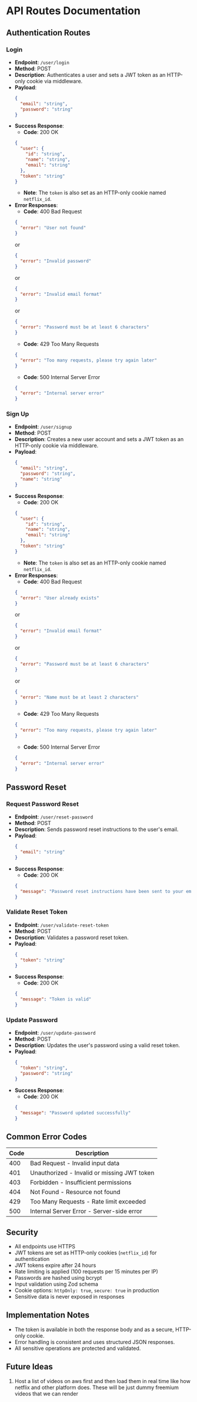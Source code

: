 # API Routes Documentation

## Authentication Routes

### Login

- **Endpoint**: `/user/login`
- **Method**: POST
- **Description**: Authenticates a user and sets a JWT token as an HTTP-only cookie via middleware.
- **Payload**:
  ```json
  {
    "email": "string",
    "password": "string"
  }
  ```
- **Success Response**:
  - **Code**: 200 OK
  ```json
  {
    "user": {
      "id": "string",
      "name": "string",
      "email": "string"
    },
    "token": "string"
  }
  ```
  - **Note**: The `token` is also set as an HTTP-only cookie named `netflix_id`.
- **Error Responses**:
  - **Code**: 400 Bad Request
  ```json
  {
    "error": "User not found"
  }
  ```
  or
  ```json
  {
    "error": "Invalid password"
  }
  ```
  or
  ```json
  {
    "error": "Invalid email format"
  }
  ```
  or
  ```json
  {
    "error": "Password must be at least 6 characters"
  }
  ```
  - **Code**: 429 Too Many Requests
  ```json
  {
    "error": "Too many requests, please try again later"
  }
  ```
  - **Code**: 500 Internal Server Error
  ```json
  {
    "error": "Internal server error"
  }
  ```

### Sign Up

- **Endpoint**: `/user/signup`
- **Method**: POST
- **Description**: Creates a new user account and sets a JWT token as an HTTP-only cookie via middleware.
- **Payload**:
  ```json
  {
    "email": "string",
    "password": "string",
    "name": "string"
  }
  ```
- **Success Response**:
  - **Code**: 200 OK
  ```json
  {
    "user": {
      "id": "string",
      "name": "string",
      "email": "string"
    },
    "token": "string"
  }
  ```
  - **Note**: The `token` is also set as an HTTP-only cookie named `netflix_id`.
- **Error Responses**:
  - **Code**: 400 Bad Request
  ```json
  {
    "error": "User already exists"
  }
  ```
  or
  ```json
  {
    "error": "Invalid email format"
  }
  ```
  or
  ```json
  {
    "error": "Password must be at least 6 characters"
  }
  ```
  or
  ```json
  {
    "error": "Name must be at least 2 characters"
  }
  ```
  - **Code**: 429 Too Many Requests
  ```json
  {
    "error": "Too many requests, please try again later"
  }
  ```
  - **Code**: 500 Internal Server Error
  ```json
  {
    "error": "Internal server error"
  }
  ```

## Password Reset

### Request Password Reset

- **Endpoint**: `/user/reset-password`
- **Method**: POST
- **Description**: Sends password reset instructions to the user's email.
- **Payload**:
  ```json
  {
    "email": "string"
  }
  ```
- **Success Response**:
  - **Code**: 200 OK
  ```json
  {
    "message": "Password reset instructions have been sent to your email"
  }
  ```

### Validate Reset Token

- **Endpoint**: `/user/validate-reset-token`
- **Method**: POST
- **Description**: Validates a password reset token.
- **Payload**:
  ```json
  {
    "token": "string"
  }
  ```
- **Success Response**:
  - **Code**: 200 OK
  ```json
  {
    "message": "Token is valid"
  }
  ```

### Update Password

- **Endpoint**: `/user/update-password`
- **Method**: POST
- **Description**: Updates the user's password using a valid reset token.
- **Payload**:
  ```json
  {
    "token": "string",
    "password": "string"
  }
  ```
- **Success Response**:
  - **Code**: 200 OK
  ```json
  {
    "message": "Password updated successfully"
  }
  ```

## Common Error Codes

| Code | Description                                 |
| ---- | ------------------------------------------- |
| 400  | Bad Request - Invalid input data            |
| 401  | Unauthorized - Invalid or missing JWT token |
| 403  | Forbidden - Insufficient permissions        |
| 404  | Not Found - Resource not found              |
| 429  | Too Many Requests - Rate limit exceeded     |
| 500  | Internal Server Error - Server-side error   |

## Security

- All endpoints use HTTPS
- JWT tokens are set as HTTP-only cookies (`netflix_id`) for authentication
- JWT tokens expire after 24 hours
- Rate limiting is applied (100 requests per 15 minutes per IP)
- Passwords are hashed using bcrypt
- Input validation using Zod schema
- Cookie options: `httpOnly: true`, `secure: true` in production
- Sensitive data is never exposed in responses

## Implementation Notes

- The token is available in both the response body and as a secure, HTTP-only cookie.
- Error handling is consistent and uses structured JSON responses.
- All sensitive operations are protected and validated.

## Future Ideas

1. Host a list of videos on aws first and then load them in real time like how netflix and other platform does. These will be just dummy freemium videos that we can render
